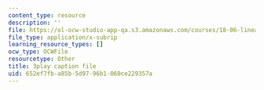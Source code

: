 ```yaml
---
content_type: resource
description: ''
file: https://ol-ocw-studio-app-qa.s3.amazonaws.com/courses/18-06-linear-algebra-spring-2010/652ef7fba85b5d9796b1060ce229357a_srxexLishgY.vtt
file_type: application/x-subrip
learning_resource_types: []
ocw_type: OCWFile
resourcetype: Other
title: 3play caption file
uid: 652ef7fb-a85b-5d97-96b1-060ce229357a
---
```

